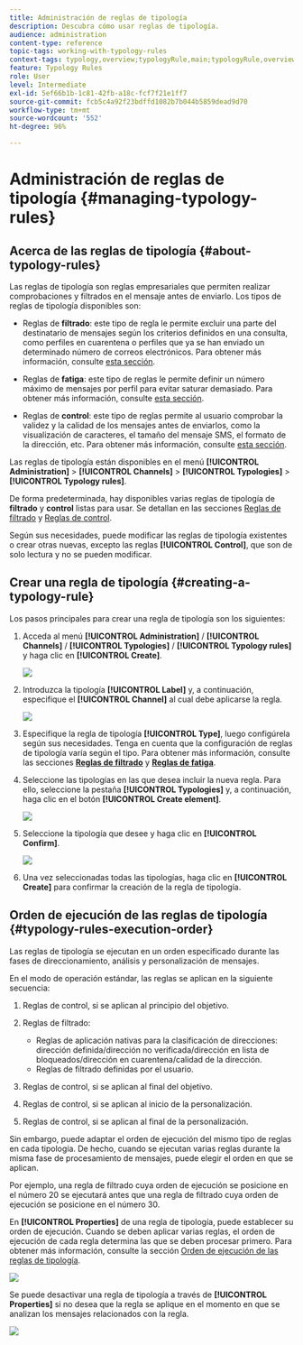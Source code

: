 ```yaml
---
title: Administración de reglas de tipología
description: Descubra cómo usar reglas de tipología.
audience: administration
content-type: reference
topic-tags: working-with-typology-rules
context-tags: typology,overview;typologyRule,main;typologyRule,overview
feature: Typology Rules
role: User
level: Intermediate
exl-id: 5ef66b1b-1c81-42fb-a18c-fcf7f21e1ff7
source-git-commit: fcb5c4a92f23bdffd1082b7b044b5859dead9d70
workflow-type: tm+mt
source-wordcount: '552'
ht-degree: 96%

---
```


# Administración de reglas de tipología {#managing-typology-rules}

## Acerca de las reglas de tipología {#about-typology-rules}

Las reglas de tipología son reglas empresariales que permiten realizar comprobaciones y filtrados en el mensaje antes de enviarlo. Los tipos de reglas de tipología disponibles son:

* Reglas de **filtrado**: este tipo de regla le permite excluir una parte del destinatario de mensajes según los criterios definidos en una consulta, como perfiles en cuarentena o perfiles que ya se han enviado un determinado número de correos electrónicos. Para obtener más información, consulte [esta sección](../../sending/using/filtering-rules.md).

* Reglas de **fatiga**: este tipo de reglas le permite definir un número máximo de mensajes por perfil para evitar saturar demasiado. Para obtener más información, consulte [esta sección](../../sending/using/fatigue-rules.md).

* Reglas de **control**: este tipo de reglas permite al usuario comprobar la validez y la calidad de los mensajes antes de enviarlos, como la visualización de caracteres, el tamaño del mensaje SMS, el formato de la dirección, etc. Para obtener más información, consulte [esta sección](../../sending/using/control-rules.md).

Las reglas de tipología están disponibles en el menú **[!UICONTROL Administration]** > **[!UICONTROL Channels]** > **[!UICONTROL Typologies]** > **[!UICONTROL Typology rules]**.

De forma predeterminada, hay disponibles varias reglas de tipología de **filtrado** y **control** listas para usar. Se detallan en las secciones [Reglas de filtrado](../../sending/using/fatigue-rules.md) y [Reglas de control](../../sending/using/control-rules.md).

Según sus necesidades, puede modificar las reglas de tipología existentes o crear otras nuevas, excepto las reglas **[!UICONTROL Control]**, que son de solo lectura y no se pueden modificar.

## Crear una regla de tipología {#creating-a-typology-rule}

Los pasos principales para crear una regla de tipología son los siguientes:

1. Acceda al menú **[!UICONTROL Administration]** / **[!UICONTROL Channels]** / **[!UICONTROL Typologies]** / **[!UICONTROL Typology rules]** y haga clic en **[!UICONTROL Create]**.

   ![](assets/typology_create-rule.png)

1. Introduzca la tipología **[!UICONTROL Label]** y, a continuación, especifique el **[!UICONTROL Channel]** al cual debe aplicarse la regla.

   ![](assets/typology-rule-label.png)

1. Especifique la regla de tipología **[!UICONTROL Type]**, luego configúrela según sus necesidades. Tenga en cuenta que la configuración de reglas de tipología varía según el tipo. Para obtener más información, consulte las secciones **[Reglas de filtrado](../../sending/using/filtering-rules.md)** y **[Reglas de fatiga](../../sending/using/fatigue-rules.md)**.

1. Seleccione las tipologías en las que desea incluir la nueva regla. Para ello, seleccione la pestaña **[!UICONTROL Typologies]** y, a continuación, haga clic en el botón **[!UICONTROL Create element]**.

   ![](assets/typology-typologies-tab.png)

1. Seleccione la tipología que desee y haga clic en **[!UICONTROL Confirm]**.

   ![](assets/typology-link.png)

1. Una vez seleccionadas todas las tipologías, haga clic en **[!UICONTROL Create]** para confirmar la creación de la regla de tipología.

## Orden de ejecución de las reglas de tipología {#typology-rules-execution-order}

Las reglas de tipología se ejecutan en un orden especificado durante las fases de direccionamiento, análisis y personalización de mensajes.

En el modo de operación estándar, las reglas se aplican en la siguiente secuencia:

1. Reglas de control, si se aplican al principio del objetivo.
1. Reglas de filtrado:

   * Reglas de aplicación nativas para la clasificación de direcciones: dirección definida/dirección no verificada/dirección en lista de bloqueados/dirección en cuarentena/calidad de la dirección.
   * Reglas de filtrado definidas por el usuario.

1. Reglas de control, si se aplican al final del objetivo.
1. Reglas de control, si se aplican al inicio de la personalización.
1. Reglas de control, si se aplican al final de la personalización.

Sin embargo, puede adaptar el orden de ejecución del mismo tipo de reglas en cada tipología. De hecho, cuando se ejecutan varias reglas durante la misma fase de procesamiento de mensajes, puede elegir el orden en que se aplican.

Por ejemplo, una regla de filtrado cuya orden de ejecución se posicione en el número 20 se ejecutará antes que una regla de filtrado cuya orden de ejecución se posicione en el número 30.

En **[!UICONTROL Properties]** de una regla de tipología, puede establecer su orden de ejecución. Cuando se deben aplicar varias reglas, el orden de ejecución de cada regla determina las que se deben procesar primero. Para obtener más información, consulte la sección [Orden de ejecución de las reglas de tipología](#typology-rules-execution-order).

![](assets/typology_rule-active.png)

Se puede desactivar una regla de tipología a través de **[!UICONTROL Properties]** si no desea que la regla se aplique en el momento en que se analizan los mensajes relacionados con la regla.

![](assets/typology_rule-order.png)

